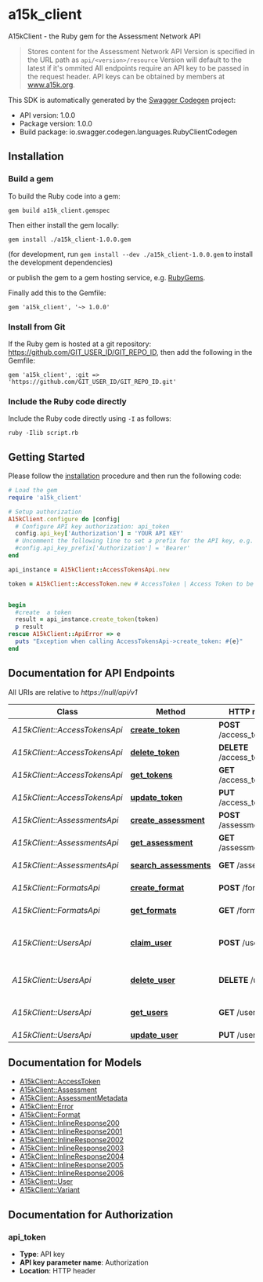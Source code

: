 # a15k_client

A15kClient - the Ruby gem for the Assessment Network API

> Stores content for the Assessment Network  API Version is specified in the URL path as `api/<version>/resource` Version will default to the latest if it's ommited  All endpoints require an API key to be passed in the request header. API keys can be obtained by members at www.a15k.org. 

This SDK is automatically generated by the [Swagger Codegen](https://github.com/swagger-api/swagger-codegen) project:

- API version: 1.0.0
- Package version: 1.0.0
- Build package: io.swagger.codegen.languages.RubyClientCodegen

## Installation

### Build a gem

To build the Ruby code into a gem:

```shell
gem build a15k_client.gemspec
```

Then either install the gem locally:

```shell
gem install ./a15k_client-1.0.0.gem
```
(for development, run `gem install --dev ./a15k_client-1.0.0.gem` to install the development dependencies)

or publish the gem to a gem hosting service, e.g. [RubyGems](https://rubygems.org/).

Finally add this to the Gemfile:

    gem 'a15k_client', '~> 1.0.0'

### Install from Git

If the Ruby gem is hosted at a git repository: https://github.com/GIT_USER_ID/GIT_REPO_ID, then add the following in the Gemfile:

    gem 'a15k_client', :git => 'https://github.com/GIT_USER_ID/GIT_REPO_ID.git'

### Include the Ruby code directly

Include the Ruby code directly using `-I` as follows:

```shell
ruby -Ilib script.rb
```

## Getting Started

Please follow the [installation](#installation) procedure and then run the following code:
```ruby
# Load the gem
require 'a15k_client'

# Setup authorization
A15kClient.configure do |config|
  # Configure API key authorization: api_token
  config.api_key['Authorization'] = 'YOUR API KEY'
  # Uncomment the following line to set a prefix for the API key, e.g. 'Bearer' (defaults to nil)
  #config.api_key_prefix['Authorization'] = 'Bearer'
end

api_instance = A15kClient::AccessTokensApi.new

token = A15kClient::AccessToken.new # AccessToken | Access Token to be created


begin
  #create  a token
  result = api_instance.create_token(token)
  p result
rescue A15kClient::ApiError => e
  puts "Exception when calling AccessTokensApi->create_token: #{e}"
end

```

## Documentation for API Endpoints

All URIs are relative to *https://null/api/v1*

Class | Method | HTTP request | Description
------------ | ------------- | ------------- | -------------
*A15kClient::AccessTokensApi* | [**create_token**](docs/AccessTokensApi.md#create_token) | **POST** /access_tokens | create  a token
*A15kClient::AccessTokensApi* | [**delete_token**](docs/AccessTokensApi.md#delete_token) | **DELETE** /access_tokens/{id} | delete  a token
*A15kClient::AccessTokensApi* | [**get_tokens**](docs/AccessTokensApi.md#get_tokens) | **GET** /access_tokens | Get all tokens
*A15kClient::AccessTokensApi* | [**update_token**](docs/AccessTokensApi.md#update_token) | **PUT** /access_tokens/{id} | update  a token
*A15kClient::AssessmentsApi* | [**create_assessment**](docs/AssessmentsApi.md#create_assessment) | **POST** /assessments | create an assessment
*A15kClient::AssessmentsApi* | [**get_assessment**](docs/AssessmentsApi.md#get_assessment) | **GET** /assessments/{id} | Retrieve an assessment
*A15kClient::AssessmentsApi* | [**search_assessments**](docs/AssessmentsApi.md#search_assessments) | **GET** /assessments | Search for assessments
*A15kClient::FormatsApi* | [**create_format**](docs/FormatsApi.md#create_format) | **POST** /formats | create  a format
*A15kClient::FormatsApi* | [**get_formats**](docs/FormatsApi.md#get_formats) | **GET** /formats | Get all formats
*A15kClient::UsersApi* | [**claim_user**](docs/UsersApi.md#claim_user) | **POST** /users/add | add a newly created user account to a member
*A15kClient::UsersApi* | [**delete_user**](docs/UsersApi.md#delete_user) | **DELETE** /users/{id} | remove a user from member
*A15kClient::UsersApi* | [**get_users**](docs/UsersApi.md#get_users) | **GET** /users | Get all users for the member
*A15kClient::UsersApi* | [**update_user**](docs/UsersApi.md#update_user) | **PUT** /users/{id} | alter a user


## Documentation for Models

 - [A15kClient::AccessToken](docs/AccessToken.md)
 - [A15kClient::Assessment](docs/Assessment.md)
 - [A15kClient::AssessmentMetadata](docs/AssessmentMetadata.md)
 - [A15kClient::Error](docs/Error.md)
 - [A15kClient::Format](docs/Format.md)
 - [A15kClient::InlineResponse200](docs/InlineResponse200.md)
 - [A15kClient::InlineResponse2001](docs/InlineResponse2001.md)
 - [A15kClient::InlineResponse2002](docs/InlineResponse2002.md)
 - [A15kClient::InlineResponse2003](docs/InlineResponse2003.md)
 - [A15kClient::InlineResponse2004](docs/InlineResponse2004.md)
 - [A15kClient::InlineResponse2005](docs/InlineResponse2005.md)
 - [A15kClient::InlineResponse2006](docs/InlineResponse2006.md)
 - [A15kClient::User](docs/User.md)
 - [A15kClient::Variant](docs/Variant.md)


## Documentation for Authorization


### api_token

- **Type**: API key
- **API key parameter name**: Authorization
- **Location**: HTTP header

